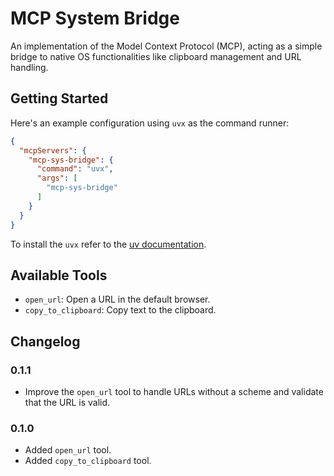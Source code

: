 # MCP System Bridge

An implementation of the Model Context Protocol (MCP), acting as a simple bridge to native OS functionalities like clipboard management and URL handling.

## Getting Started

Here's an example configuration using `uvx` as the command runner:

```json
{
  "mcpServers": {
    "mcp-sys-bridge": {
      "command": "uvx",
      "args": [
        "mcp-sys-bridge"
      ]
    }
  }
}
```

To install the `uvx` refer to the [uv documentation](https://docs.astral.sh/uv/getting-started/installation).

## Available Tools

- `open_url`: Open a URL in the default browser.
- `copy_to_clipboard`: Copy text to the clipboard.

## Changelog

### 0.1.1

- Improve the `open_url` tool to handle URLs without a scheme and validate that the URL is valid.

### 0.1.0

- Added `open_url` tool.
- Added `copy_to_clipboard` tool.
